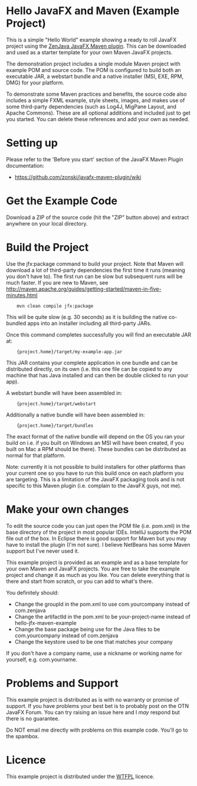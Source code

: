 Hello JavaFX and Maven (Example Project)
=========================================


This is a simple "Hello World" example showing a ready to roll JavaFX project using the 
<a href="https://github.com/zonski/javafx-maven-plugin">ZenJava JavaFX Maven plugin</a>. This can be downloaded 
and used as a starter template for your own Maven JavaFX projects.

The demonstration project includes a single module Maven project with example POM and source code. The POM is 
configured to build both an executable JAR, a webstart bundle and a native installer (MSI, EXE, RPM, DMG) for your platform. 

To demonstrate some Maven practices and benefits, the source code also includes a simple FXML example, style sheets, 
images, and makes use of some third-party dependencies (such as Log4J, MigPane Layout, and Apache Commons). These 
are all optional additions and included just to get you started. You can delete these references and add your own 
as needed. 


Setting up
=========================================

Please refer to the 'Before you start' section of the JavaFX Maven Plugin documentation: 

* https://github.com/zonski/javafx-maven-plugin/wiki


Get the Example Code
=========================================

Download a ZIP of the source code (hit the "ZIP" button above) and extract anywhere on your local directory.


Build the Project 
=========================================

Use the jfx:package command to build your project. Note that Maven will download a lot of third-party dependencies the first time it runs (meaning you don't have to). The first
run can be slow but subsequent runs will be much faster. If you are new to Maven, see 
http://maven.apache.org/guides/getting-started/maven-in-five-minutes.html

```
    mvn clean compile jfx:package
```

This will be quite slow (e.g. 30 seconds) as it is building the native co-bundled apps into an installer including all 
third-party JARs.

Once this command completes successfully you will find an executable JAR at: 

```
    {project.home}/target/my-example-app.jar
```

This JAR contains your complete application in one bundle and can be distributed directly, on its own (i.e. this one file
can be copied to any machine that has Java installed and can then be double clicked to run your app).

A webstart bundle will have been assembled in: 
```
    {project.home}/target/webstart
```

Additionally a native bundle will have been assembled in: 

```
    {project.home}/target/bundles
```

The exact format of the native bundle will depend on the OS you ran your build on i.e. if you built on Windows an MSI
will have been created, if you built on Mac a RPM should be there). These bundles can be distributed as normal for that
platform. 

Note: currently it is not possible to build installers for other platforms than your current one so you have to run this
build once on each platform you are targeting. This is a limitation of the JavaFX packaging tools and is not specific 
to this Maven plugin (i.e. complain to the JavaFX guys, not me). 


Make your own changes 
=========================================

To edit the source code you can just open the POM file (i.e. pom.xml) in the base directory of the project in most
popular IDEs. IntelliJ supports the POM file out of the box. In Eclipse there is good support for Maven but you may
have to install the plugin (I'm not sure). I believe NetBeans has some Maven support but I've never used it.

This example project is provided as an example and as a base template for your own Maven and JavaFX projects. You are
free to take the example project and change it as much as you like. You can delete everything that is there and start
from scratch, or you can add to what's there. 

You definitely should: 

* Change the groupId in the pom.xml to use com.yourcompany instead of com.zenjava
* Change the artifactId in the pom.xml to be your-project-name instead of hello-jfx-maven-example
* Change the base package being use for the Java files to be com.yourcompany instead of com.zenjava
* Change the keystore used to be one that matches your company

If you don't have a company name, use a nickname or working name for yourself, e.g. com.yourname.


Problems and Support
=========================================

This example project is distributed as is with no warranty or promise of support. If you have problems your best 
bet is to probably post on the OTN JavaFX Forum. You can try raising an issue here and I *may* respond but there is
no guarantee. 

Do NOT email me directly with problems on this example code. You'll go to the spambox.


Licence
=========================================

This example project is distributed under the <a href="http://en.wikipedia.org/wiki/WTFPL">WTFPL</a> licence. 



